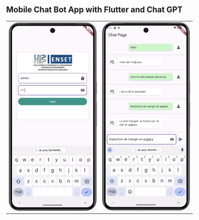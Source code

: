 <h2>Mobile Chat Bot App with Flutter and Chat GPT</h2>
<table>
  <tr>
  <td>
<img src="captures/1.png">
</td>
<td>
<img src="captures/2.png">
</td>
</tr>
</table>

